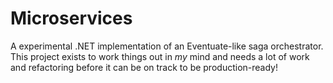# Microservices
A experimental .NET implementation of an Eventuate-like saga orchestrator.  This project exists to work things out in *my* mind and needs a lot of work and refactoring before it can be on track to be production-ready!
